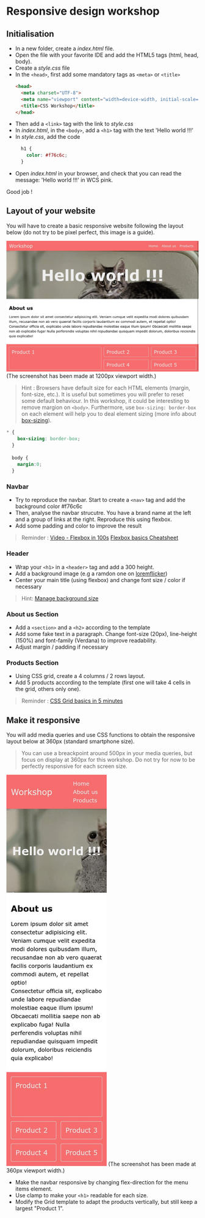 # Responsive design workshop 

## Initialisation
- In a new folder, create a *index.html* file.
- Open the file with your favorite IDE and add the HTML5 tags (html, head, body).
- Create a *style.css* file
- In the `<head>`, first add some mandatory tags as `<meta>` or `<title>`
  ```html
  <head>
    <meta charset="UTF-8">
    <meta name="viewport" content="width=device-width, initial-scale=1.0">
    <title>CSS Workshop</title>
  </head>
  ```
- Then add a `<link>` tag with the link to *style.css*
- In *index.html*, in the `<body>`, add a `<h1>` tag with the text 'Hello world !!!'
- In *style.css*, add the code 
  ```css
    h1 {
      color: #f76c6c; 
    }
   ```
- Open *index.html* in your browser, and check that you can read the message: 'Hello world !!!' in WCS pink.

Good job !


## Layout of your website
You will have to create a basic responsive website following the layout below (do not try to be pixel perfect, this image is a guide). 

![Layout to reproduce](desktop_layout.jpg) (The screenshot has been made at 1200px viewport width.)

> Hint : Browsers have default size for each HTML elements (margin, font-size, etc.). It is useful but sometimes you will prefer to reset some default behaviour. In this workshop, it could be interesting to remove margion on `<body>`. Furthermore, use `box-sizing: border-box` on each element will help you to deal element sizing (more info about [box-sizing](https://developer.mozilla.org/fr/docs/Web/CSS/box-sizing)).
> 
```css
* {
    box-sizing: border-box;
  }

  body {
    margin:0;
  }
```

### Navbar
- Try to reproduce the navbar. Start to create a `<nav>` tag and add the background color #f76c6c
- Then, analyse the navbar strucutre. You have a brand name at the left and a group of links at the right. Reproduce this using flexbox.
- Add some padding and color to improve the result 

> Reminder : [Video - Flexbox in 100s](https://www.youtube.com/watch?v=K74l26pE4YA)
> [Flexbox basics Cheatsheet](https://jonitrythall.com/content/images/flexboxsheet.pdf)

### Header
- Wrap your `<h1>` in a `<header>` tag and add a 300 height. 
- Add a background image (e.g a ramdon one on [loremflicker](https://loremflickr.com/1200/300))
- Center your main title (using flexbox) and change font size / color if necessary

> Hint: [Manage background size](https://developer.mozilla.org/fr/docs/Web/CSS/background-size)

### About us Section
- Add a `<section>` and a `<h2>` according to the template
- Add some fake text in a paragraph. Change font-size (20px), line-height (150%) and font-family (Verdana) to improve readability.
- Adjust margin / padding if necessary

### Products Section
- Using CSS grid, create a 4 columns / 2 rows layout.
- Add 5 products according to the template (first one will take 4 cells in the grid, others only one).
> Reminder : [CSS Grid basics in 5 minutes](https://www.freecodecamp.org/news/learn-css-grid-in-5-minutes-f582e87b1228)

## Make it responsive
You will add media queries and use CSS functions to obtain the responsive layout below at 360px (standard smartphone size). 
> You can use a breackpoint around 500px in your media queries, but focus on display at 360px for this workshop. Do not try for now to be perfectly responsive for each screen size.

![Layout to reproduce](mobile_layout.jpg) 
(The screenshot has been made at 360px viewport width.)

- Make the navbar responsive by changing flex-direction for the menu items element.
- Use clamp to make your `<h1>` readable for each size.
- Modify the Grid template to adapt the products vertically, but still keep a largest "Product 1".
